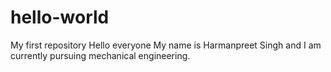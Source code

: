 # hello-world
My first repository
Hello everyone
My name is Harmanpreet Singh and I am currently pursuing mechanical engineering.
